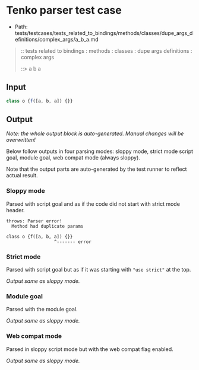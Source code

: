 # Tenko parser test case

- Path: tests/testcases/tests_related_to_bindings/methods/classes/dupe_args_definitions/complex_args/a_b_a.md

> :: tests related to bindings : methods : classes : dupe args definitions : complex args
>
> ::> a b a

## Input

`````js
class o {f([a, b, a]) {}}
`````

## Output

_Note: the whole output block is auto-generated. Manual changes will be overwritten!_

Below follow outputs in four parsing modes: sloppy mode, strict mode script goal, module goal, web compat mode (always sloppy).

Note that the output parts are auto-generated by the test runner to reflect actual result.

### Sloppy mode

Parsed with script goal and as if the code did not start with strict mode header.

`````
throws: Parser error!
  Method had duplicate params

class o {f([a, b, a]) {}}
                  ^------- error
`````

### Strict mode

Parsed with script goal but as if it was starting with `"use strict"` at the top.

_Output same as sloppy mode._

### Module goal

Parsed with the module goal.

_Output same as sloppy mode._

### Web compat mode

Parsed in sloppy script mode but with the web compat flag enabled.

_Output same as sloppy mode._
